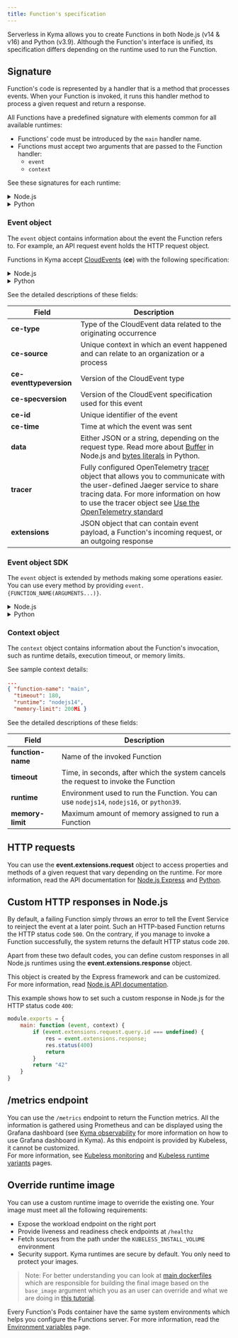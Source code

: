 ```yaml
---
title: Function's specification
---
```


Serverless in Kyma allows you to create Functions in both Node.js (v14 & v16) and Python (v3.9). Although the Function's interface is unified, its specification differs depending on the runtime used to run the Function.

## Signature

Function's code is represented by a handler that is a method that processes events. When your Function is invoked, it runs this handler method to process a given request and return a response.

All Functions have a predefined signature with elements common for all available runtimes:
- Functions' code must be introduced by the `main` handler name.
- Functions must accept two arguments that are passed to the Function handler:
    - `event`
    - `context`

See these signatures for each runtime:

<div tabs name="signature" group="function-specification">
  <details>
  <summary label="Node.js">
  Node.js
  </summary>

```bash
module.exports = {
  main: function (event, context) {
    return
  }
}
```

</details>
<details>
<summary label="Python">
Python
</summary>

```bash
def main(event, context):
    return
```

</details>
</div>

### Event object

The `event` object contains information about the event the Function refers to. For example, an API request event holds the HTTP request object.

Functions in Kyma accept [CloudEvents](https://cloudevents.io/) (**ce**) with the following specification:

<div tabs name="signature" group="function-specification">
  <details>
  <summary label="Node.js">
  Node.js
  </summary>

```json
...
{
    "ce-type": "com.github.pull_request.opened",
    "ce-source": "/cloudevents/spec/pull/123",
    "ce-eventtypeversion": "v1",
    "ce-specversion": "1.0",
    "ce-id": "abc123",
    "ce-time": "2020-12-20T13:37:33.647Z",
    "data": {BUFFER},
    "tracer": {OPENTELEMETRY_TRACER},
    "extensions": {
        "request": {INCOMING_MESSAGE},
        "response": {SERVER_RESPONSE},
    }
}
```
</details>
<details>
<summary label="Python">
Python
</summary>

```json
{
    "ce-type": "com.github.pull_request.opened",
    "ce-source": "/cloudevents/spec/pull/123",
    "ce-eventtypeversion": "v1",
    "ce-specversion": "1.0",
    "ce-id": "abc123",
    "ce-time": "2020-12-20T13:37:33.647Z",
    "data": "",
    "tracer": {OPENTELEMETRY_TRACER},
    "extensions": {
        "request": {PICKLABLE_BOTTLE_REQUEST},
    }
}
```

</details>
</div>

See the detailed descriptions of these fields:

| Field | Description |
|-------|-------------|
| **ce-type** | Type of the CloudEvent data related to the originating occurrence |
| **ce-source** | Unique context in which an event happened and can relate to an organization or a process |
| **ce-eventtypeversion** | Version of the CloudEvent type |
| **ce-specversion** | Version of the CloudEvent specification used for this event |
| **ce-id** | Unique identifier of the event |
| **ce-time** | Time at which the event was sent |
| **data** | Either JSON or a string, depending on the request type. Read more about [Buffer](https://nodejs.org/api/buffer.html) in Node.js and [bytes literals](https://docs.python.org/3/reference/lexical_analysis.html#string-and-bytes-literals) in Python. |
| **tracer** | Fully configured OpenTelemetry [tracer](https://opentelemetry.io/docs/reference/specification/trace/api/#tracer) object that allows you to communicate with the user-defined Jaeger service to share tracing data. For more information on how to use the tracer object see [Use the OpenTelemetry standard](../03-tutorials/00-serverless/svls-12-use-opentelemetry-client.md) |
| **extensions** | JSON object that can contain event payload, a Function's incoming request, or an outgoing response |


### Event object SDK

The `event` object is extended by methods making some operations easier. You can use every method by providing `event.{FUNCTION_NAME(ARGUMENTS...)}`.

<div tabs name="signature" group="function-specification">
<details>
<summary label="Node.js">
Node.js
</summary>

| Method name | Arguments | Description |
|---------------|-----------|-------------|
| **setResponseHeader** | key, value | Sets a header to the `response` object based on the given key and value |
| **setResponseContentType** | type | Sets the `ContentType` header to the `response` object based on the given type |
| **setResponseStatus** | status | Sets the `response` status based on the given status |
| **publishCloudEvent** | event | **Deprecated: use `emitCloudEvent` instead.** Publishes a CloudEvent on the publisher service based on the given CloudEvent object |
| **buildResponseCloudEvent** | id, type, data | **Deprecated: use `emitCloudEvent` instead.** Builds a CloudEvent object based on the `request` CloudEvent object and the given arguments |
| **emitCloudEvent** | type, source, data, optionalCloudEventAttribute | Builds a CloudEvent based on the arguments and emits it on the eventing publisher service. You can pass any additional [cloudevent attributes](https://github.com/cloudevents/spec/blob/v1.0.2/cloudevents/formats/json-format.md#2-attributes) as properties of the last optional argument `optionalCloudEventAttribute` |

</details>
<details>
<summary label="Python">
Python
</summary>

| Method name | Arguments | Description |
|----------|-----------|-------------|
| **publishCloudEvent** | event | Publishes a CloudEvent on the publisher service based on the given CloudEvent object |
| **buildResponseCloudEvent** | id, type, data | Builds a CloudEvent object based on the `request` CloudEvent object and the given arguments |

</details>
</div>

### Context object

The `context` object contains information about the Function's invocation, such as runtime details, execution timeout, or memory limits.

See sample context details:

```json
...
{ "function-name": "main",
  "timeout": 180,
  "runtime": "nodejs14",
  "memory-limit": 200Mi }
```

See the detailed descriptions of these fields:

| Field | Description |
|-------|-------------|
| **function-name** | Name of the invoked Function |
| **timeout** | Time, in seconds, after which the system cancels the request to invoke the Function |
| **runtime** | Environment used to run the Function. You can use `nodejs14`, `nodejs16`, or `python39`. |
| **memory-limit** | Maximum amount of memory assigned to run a Function |

## HTTP requests

You can use the **event.extensions.request** object to access properties and methods of a given request that vary depending on the runtime. For more information, read the API documentation for [Node.js Express](http://expressjs.com/en/api.html#req) and [Python](https://bottlepy.org/docs/dev/api.html#the-request-object).

## Custom HTTP responses in Node.js

By default, a failing Function simply throws an error to tell the Event Service to reinject the event at a later point. Such an HTTP-based Function returns the HTTP status code `500`. On the contrary, if you manage to invoke a Function successfully, the system returns the default HTTP status code `200`.

Apart from these two default codes, you can define custom responses in all Node.js runtimes using the **event.extensions.response** object.

This object is created by the Express framework and can be customized. For more information, read [Node.js API documentation](https://nodejs.org/docs/latest-v12.x/api/http.html#http_class_http_serverresponse).

This example shows how to set such a custom response in Node.js for the HTTP status code `400`:

```js
module.exports = {    
    main: function (event, context) {
        if (event.extensions.request.query.id === undefined) {
            res = event.extensions.response;
            res.status(400)
            return
        }
        return "42"
    }
}
```

## /metrics endpoint  

You can use the `/metrics` endpoint to return the Function metrics. All the information is gathered using Prometheus and can be displayed using the Grafana dashboard (see [Kyma observability](https://kyma-project.io/docs/kyma/latest/02-get-started/05-observability/) for more information on how to use Grafana dashboard in Kyma). As this endpoint is provided by Kubeless, it cannot be customized.  
For more information, see [Kubeless monitoring](https://github.com/vmware-archive/kubeless/blob/master/docs/monitoring.md) and [Kubeless runtime variants](https://github.com/vmware-archive/kubeless/blob/master/docs/runtimes.md) pages.

## Override runtime image

You can use a custom runtime image to override the existing one. Your image must meet all the following requirements:

- Expose the workload endpoint on the right port
- Provide liveness and readiness check endpoints at `/healthz`
- Fetch sources from the path under the `KUBELESS_INSTALL_VOLUME` environment
- Security support. Kyma runtimes are secure by default. You only need to protect your images.

> Note: For better understanding you can look at [main dockerfiles](https://github.com/kyma-project/kyma/blob/main/resources/serverless/templates/runtimes.yaml) which are responsible for building the final image based on the `base_image` argument which you as an user can override and what we are doing in [this tutorial](../03-tutorials/00-serverless/svls-13-override-runtime-image).

Every Function's Pods container have the same system environments which helps you configure the Functions server. For more information, read the [Environment variables](../05-technical-reference/00-configuration-parameters/svls-02-environment-variables.md) page.
